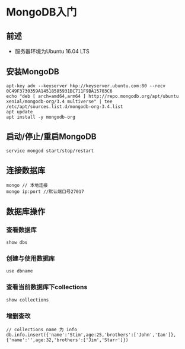 # MongoDB入门

## 前述
+ 服务器环境为Ubuntu 16.04 LTS

## 安装MongoDB
```
apt-key adv --keyserver hkp://keyserver.ubuntu.com:80 --recv 0C49F3730359A14518585931BC711F9BA15703C6
echo "deb [ arch=amd64,arm64 ] http://repo.mongodb.org/apt/ubuntu xenial/mongodb-org/3.4 multiverse" | tee /etc/apt/sources.list.d/mongodb-org-3.4.list
apt update
apt install -y mongodb-org
```

## 启动/停止/重启MongoDB
```
service mongod start/stop/restart
```

## 连接数据库
```
mongo // 本地连接
mongo ip:port //默认端口号27017
```

## 数据库操作

### 查看数据库
```
show dbs
```

### 创建与使用数据库
```
use dbname
```

### 查看当前数据库下collections
```
show collections
```

### 增删查改
```
// collections name 为 info
db.info.insert({'name':'Stim',age:25,'brothers':['John','Ian']},{'name':'',age:32,'brothers':['Jim','Starr']})
```

